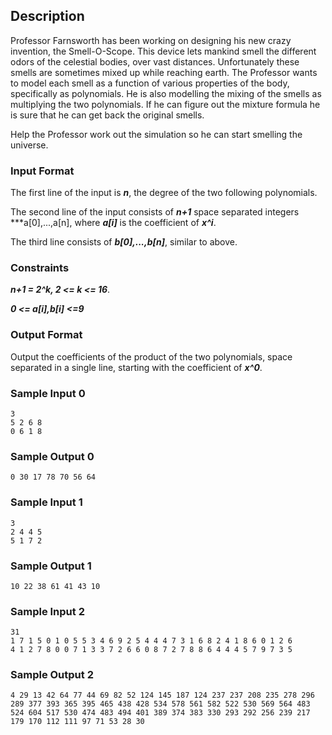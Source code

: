 ## Description

Professor Farnsworth has been working on designing his new crazy invention, the Smell-O-Scope. This device lets mankind smell the different odors of the celestial bodies, over vast distances. Unfortunately these smells are sometimes mixed up while reaching earth. The Professor wants to model each smell as a function of various properties of the body, specifically as polynomials. He is also modelling the mixing of the smells as multiplying the two polynomials. If he can figure out the mixture formula he is sure that he can get back the original smells.

Help the Professor work out the simulation so he can start smelling the universe.

### Input Format

The first line of the input is ***n***, the degree of the two following polynomials.

The second line of the input consists of ***n+1*** space separated integers ***a[0],...,a[n], where ***a[i]*** is the coefficient of ***x^i***.

The third line consists of ***b[0],...,b[n]***, similar to above.

### Constraints

***n+1 = 2^k, 2 <= k <= 16***.

***0 <= a[i],b[i] <=9***

### Output Format

Output the coefficients of the product of the two polynomials, space separated in a single line, starting with the coefficient of ***x^0***.

### Sample Input 0

```
3
5 2 6 8
0 6 1 8
```

### Sample Output 0

```
0 30 17 78 70 56 64
```

### Sample Input 1

```
3
2 4 4 5
5 1 7 2
```

### Sample Output 1

```
10 22 38 61 41 43 10
```

### Sample Input 2

```
31
1 7 1 5 0 1 0 5 5 3 4 6 9 2 5 4 4 4 7 3 1 6 8 2 4 1 8 6 0 1 2 6
4 1 2 7 8 0 0 7 1 3 3 7 2 6 6 0 8 7 2 7 8 8 6 4 4 4 5 7 9 7 3 5
```

### Sample Output 2

```
4 29 13 42 64 77 44 69 82 52 124 145 187 124 237 237 208 235 278 296 289 377 393 365 395 465 438 428 534 578 561 582 522 530 569 564 483 524 604 517 530 474 483 494 401 389 374 383 330 293 292 256 239 217 179 170 112 111 97 71 53 28 30 
```
